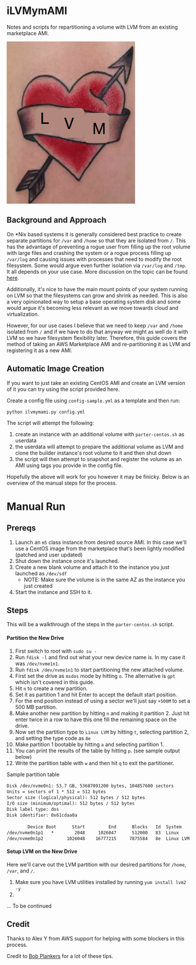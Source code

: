 # iLVMymAMI

Notes and scripts for repartitioning a volume with LVM from an existing marketplace AMI.

![](./img/lvm.png)

## Background and Approach
On \*Nix based systems it is generally considered best practice to create separate partitions for `/var` and `/home` so that they are isolated from `/`. This has the advantage of preventing a rogue user from filling up the root volume with large files and crashing the system or a rogue process filling up `/var/log` and causing issues with processes that need to modify the root filesystem. Some would argue even further isolation via `/var/log` and `/tmp`. It all depends on your use case. More discussion on the topic can be found [here](https://access.redhat.com/discussions/641923). 

Additionally, it's nice to have the main mount points of your system running on LVM so that the filesystems can grow and shrink as needed. This is also a very opinionated way to setup a base operating system disk and some would argue it's becoming less relevant as we move towards cloud and virtualization.

However, for our use cases I believe that we need to keep `/var` and `/home` isolated from `/` and if we have to do that anyway we might as well do it with LVM so we have filesystem flexibility later. Therefore, this guide covers the method of taking an AWS Marketplace AMI and re-partitioning it as LVM and registering it as a new AMI. 

## Automatic Image Creation
If you want to just take an existing CentOS AMI and create an LVM version of it you can try using the script provided here. 

Create a config file using `config-sample.yml` as a template and then run:

```
python ilvmymami.py config.yml
```

The script will attempt the following:
1. create an instance with an additional volume with `parter-centos.sh` as userdata
1. the userdata will attempt to prepare the additional volume as LVM and clone the builder instance's root volume to it and then shut down
1. the script will then attempt to snapshot and register the volume as an AMI using tags you provide in the config file.

Hopefully the above will work for you however it may be finicky. Below is an overview of the manual steps for the process. 

# Manual Run
## Prereqs

1. Launch an `m5` class instance from desired source AMI. In this case we'll use a CentOS image from the marketplace that's been lightly modified (patched and user updated)
1. Shut down the instance once it's launched.
1. Create a new blank volume and attach it to the instance you just launched as `/dev/sdf`
   * NOTE: Make sure the volume is in the same AZ as the instance you just created
1. Start the instance and SSH to it.

## Steps
This will be a walkthrough of the steps in the `parter-centos.sh` script.

#### Partition the New Drive
1. First switch to root with `sudo su -`
1. Run `fdisk -l` and find out what your new device name is. In my case it was `/dev/nvme1n1`. 
1. Run `fdisk /dev/nvme1n1` to start partitioning the new attached volume.
1. First set the drive as `msdos` mode by hitting `o`. The alternative is `gpt` which isn't covered in this guide.
1. Hit `n` to create a new partition.
1. Set it as partition 1 and hit Enter to accept the default start position.
1. For the end position instead of using a sector we'll just say `+500M` to set a 500 MB partition.
1. Make another new partition by hitting `n` and making it partition 2. Just hit enter twice in a row to have this one fill the remaining space on the drive.
1. Now set the partition type to `Linux LVM` by hitting `t`, selecting partition 2, and setting the type code as `8e`
1. Make partition 1 bootable by hitting `a` and selecting partition 1.
1. You can print the results of the table by hitting `p`. (see sample output below)
1. Write the partition table with `w` and then hit `q` to exit the partitioner.

Sample partition table
```
Disk /dev/nvme0n1: 53.7 GB, 53687091200 bytes, 104857600 sectors
Units = sectors of 1 * 512 = 512 bytes
Sector size (logical/physical): 512 bytes / 512 bytes
I/O size (minimum/optimal): 512 bytes / 512 bytes
Disk label type: dos
Disk identifier: 0x61cdaa0a

        Device Boot      Start         End      Blocks   Id  System
/dev/nvme0n1p1   *        2048     1026047      512000   83  Linux
/dev/nvme0n1p2         1026048    16777215     7875584   8e  Linux LVM
```

#### Setup LVM on the New Drive
Here we'll carve out the LVM partition with our desired partitions for `/home`, `/var`, and `/`.

1. Make sure you have LVM utilities installed by running `yum install lvm2 -y`
1. 

... To be continued


## Credit
Thanks to Alex Y from AWS support for helping with some blockers in this process.

Credit to [Bob Plankers](https://lonesysadmin.net/2013/03/26/preparing-linux-template-vms/) for a lot of these tips.

